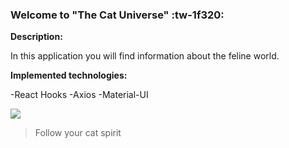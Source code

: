 ### Welcome to "The Cat Universe" :tw-1f320:

**Description:**

In this application you will find information about the feline world.


**Implemented technologies:**

-React Hooks
-Axios
-Material-UI


![](https://ctl.s6img.com/society6/img/v3DgmMLbxdLlXBTkMgKPo0fTQnA/w_1500/canvas/~artwork/s6-0094/a/36366106_16528123/~~/galaxy-cat-universe-kitten-launch-fdf-canvas.jpg)

>Follow your cat spirit
